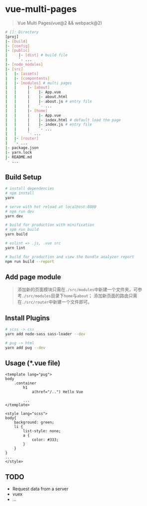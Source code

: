 # vue-multi-pages

> Vue Multi Pages(vue@2 && webpack@2)

```bash
# []: Directory
[proj]
|- [build]
|- [config]
|- [public]
|     |- [dist] # build file
|     `- ...
|- [node_modules]
|- [src]
|   |- [assets]
|   |- [compontents]
|   |- [modules] # multi pages
|   |     |- [about]
|   |     |    |- App.vue
|   |     |    |- about.html
|   |     |    |- about.js # entry file
|   |     |    `- ...
|   |     |- [home]
|   |     |    |- App.vue
|   |     |    |- index.html # default load the page
|   |     |    |- index.js # entry file
|   |     |    `- ...
|   |     `- ...
|   |- [router]
|   `- ...
|- package.json
|- yarn.lock
|- README.md
`- ...

```

## Build Setup

``` bash
# install dependencies
# npm install
yarn

# serve with hot reload at localhost:8080
# npm run dev
yarn dev

# build for production with minification
# npm run build
yarn build

# eslint => .js, .vue src
yarn lint

# build for production and view the bundle analyzer report
npm run build --report
```

## Add page module

> 添加新的页面模块只需在`./src/modules`中新建一个文件夹，可参考`./src/modules`目录下`home`与`about`；
> 添加新页面的路由只需在`./src/router`中新建一个文件即可。

## Install Plugins

```bash
# scss -> css
yarn add node-sass sass-loader --dev

# pug -> html
yarn add pug --dev
```

## Usage (*.vue file)

```vue
<template lang="pug">
body
    .container
        h1
            a(href="/..") Hello Vue

        ...
</template>

<style lang="scss">
body{
    background: green;
    li {
        list-style: none;
        a {
            color: #333;
        }
    }
}
...
</style>
```

## TODO

- Request data from a server
- vuex
- ...